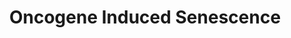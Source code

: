 ---
annotations:
- id: PW:0000277
  parent: regulatory pathway
  type: Pathway Ontology
  value: cellular senescence pathway
- id: PW:0000004
  parent: regulatory pathway
  type: Pathway Ontology
  value: regulatory pathway
authors:
- ReactomeTeam
- Ryanmiller
description: 'Oncogene-induced senescence (OIS) is triggered by high level of RAS/RAF/MAPK
  signaling that can be caused, for example, by oncogenic mutations in RAS or RAF
  proteins, or by oncogenic mutations in growth factor receptors, such as EGFR, that
  act upstream of RAS/RAF/MAPK cascade. Oncogene-induced senescence can also be triggered
  by high transcriptional activity of E2F1, E2F2 or E2F3 which can be caused, for
  example, by the loss-of-function of RB1 tumor suppressor.<br><br>Oncogenic signals
  trigger transcription of CDKN2A locus tumor suppressor genes: p16INK4A and p14ARF.
  p16INK4A and p14ARF share exons 2 and 3, but are expressed from different promoters
  and use different reading frames (Quelle et al. 1995). Therefore, while their mRNAs
  are homologous and are both translationally inhibited by miR-24 microRNA (Lal et
  al. 2008, To et al. 2012), they share no similarity at the amino acid sequence level
  and perform distinct functions in the cell. p16INK4A acts as the inhibitor of cyclin-dependent
  kinases CDK4 and CDK6 which phosphorylate and inhibit RB1 protein thereby promoting
  G1 to S transition and cell cycle progression (Serrano et al. 1993). Increased p16INK4A
  level leads to hypophosphorylation of RB1, allowing RB1 to inhibit transcription
  of E2F1, E2F2 and E2F3-target genes that are needed for cell cycle progression,
  which results in cell cycle arrest in G1 phase. p14-ARF binds and destabilizes MDM2
  ubiquitin ligase (Zhang et al. 1998), responsible for ubiquitination and degradation
  of TP53 (p53) tumor suppressor protein (Wu et al. 1993, Fuchs et al. 1998, Fang
  et al. 2000). Therefore, increased p14-ARF level leads to increased level of TP53
  and increased expression of TP53 target genes, such as p21, which triggers p53-mediated
  cell cycle arrest and, depending on other factors, may also lead to p53-mediated
  apoptosis. CDKN2B locus, which encodes an inhibitor of CDK4 and CDK6, p15INK4B,
  is located in the vicinity of CDKN2A locus, at the chromosome band 9p21. p15INK4B,
  together with p16INK4A, contributes to senescence of human T-lymphocytes (Erickson
  et al. 1998) and mouse fibroblasts (Malumbres et al. 2000). SMAD3, activated by
  TGF-beta-1 signaling, controls senescence in the mouse multistage carcinogenesis
  model through regulation of MYC and p15INK4B gene expression (Vijayachandra et al.
  2003). TGF-beta-induced p15INK4B expression is also important for the senescence
  of hepatocellular carcinoma cell lines (Senturk et al. 2010).<p>MAP kinases MAPK1
  (ERK2) and MAPK3 (ERK1), which are activated by RAS signaling, phosphorylate ETS1
  and ETS2 transcription factors in the nucleus (Yang et al. 1996, Seidel et al. 2002,
  Foulds et al. 2004, Nelson et al. 2010). Phosphorylated ETS1 and ETS2 are able to
  bind RAS response elements (RREs) in the CDKN2A locus and stimulate p16INK4A transcription
  (Ohtani et al. 2004). At the same time, activated ERKs (MAPK1 i.e. ERK2 and MAPK3
  i.e. ERK1) phosphorylate ERF, the repressor of ETS2 transcription, which leads to
  translocation of ERF to the cytosol and increased transcription of ETS2 (Sgouras
  et al. 1995, Le Gallic et al. 2004). ETS2 can be sequestered and inhibited by binding
  to ID1, resulting in inhibition of p16INK4A transcription (Ohtani et al. 2004).<br><br>Transcription
  of p14ARF is stimulated by binding of E2F transcription factors (E2F1, E2F2 or E2F3)
  in complex with SP1 to p14ARF promoter (Parisi et al. 2002).<br><br>Oncogenic RAS
  signaling affects mitochondrial metabolism through an unknown mechanism, leading
  to increased generation of reactive oxygen species (ROS), which triggers oxidative
  stress induced senescence pathway. In addition, increased rate of cell division
  that is one of the consequences of oncogenic signaling, leads to telomere shortening
  which acts as another senescence trigger.<br>While OIS has been studied to considerable
  detail in cultured cells, establishment of in vivo role of OIS has been difficult
  due to lack of specific biomarkers and its interconnectedness with other senescence
  pathways (Baek and Ryeom 2017, reviewed in Sharpless and Sherr 2015).   View original
  pathway at [http://www.reactome.org/PathwayBrowser/#DIAGRAM=2559585 Reactome].'
last-edited: 2021-01-25
organisms:
- Homo sapiens
redirect_from:
- /index.php/Pathway:WP3308
- /instance/WP3308
revision: null
schema-jsonld:
- '@context': https://schema.org/
  '@id': https://wikipathways.github.io/pathways/WP3308.html
  '@type': Dataset
  creator:
    '@type': Organization
    name: WikiPathways
  description: 'Oncogene-induced senescence (OIS) is triggered by high level of RAS/RAF/MAPK
    signaling that can be caused, for example, by oncogenic mutations in RAS or RAF
    proteins, or by oncogenic mutations in growth factor receptors, such as EGFR,
    that act upstream of RAS/RAF/MAPK cascade. Oncogene-induced senescence can also
    be triggered by high transcriptional activity of E2F1, E2F2 or E2F3 which can
    be caused, for example, by the loss-of-function of RB1 tumor suppressor.<br><br>Oncogenic
    signals trigger transcription of CDKN2A locus tumor suppressor genes: p16INK4A
    and p14ARF. p16INK4A and p14ARF share exons 2 and 3, but are expressed from different
    promoters and use different reading frames (Quelle et al. 1995). Therefore, while
    their mRNAs are homologous and are both translationally inhibited by miR-24 microRNA
    (Lal et al. 2008, To et al. 2012), they share no similarity at the amino acid
    sequence level and perform distinct functions in the cell. p16INK4A acts as the
    inhibitor of cyclin-dependent kinases CDK4 and CDK6 which phosphorylate and inhibit
    RB1 protein thereby promoting G1 to S transition and cell cycle progression (Serrano
    et al. 1993). Increased p16INK4A level leads to hypophosphorylation of RB1, allowing
    RB1 to inhibit transcription of E2F1, E2F2 and E2F3-target genes that are needed
    for cell cycle progression, which results in cell cycle arrest in G1 phase. p14-ARF
    binds and destabilizes MDM2 ubiquitin ligase (Zhang et al. 1998), responsible
    for ubiquitination and degradation of TP53 (p53) tumor suppressor protein (Wu
    et al. 1993, Fuchs et al. 1998, Fang et al. 2000). Therefore, increased p14-ARF
    level leads to increased level of TP53 and increased expression of TP53 target
    genes, such as p21, which triggers p53-mediated cell cycle arrest and, depending
    on other factors, may also lead to p53-mediated apoptosis. CDKN2B locus, which
    encodes an inhibitor of CDK4 and CDK6, p15INK4B, is located in the vicinity of
    CDKN2A locus, at the chromosome band 9p21. p15INK4B, together with p16INK4A, contributes
    to senescence of human T-lymphocytes (Erickson et al. 1998) and mouse fibroblasts
    (Malumbres et al. 2000). SMAD3, activated by TGF-beta-1 signaling, controls senescence
    in the mouse multistage carcinogenesis model through regulation of MYC and p15INK4B
    gene expression (Vijayachandra et al. 2003). TGF-beta-induced p15INK4B expression
    is also important for the senescence of hepatocellular carcinoma cell lines (Senturk
    et al. 2010).<p>MAP kinases MAPK1 (ERK2) and MAPK3 (ERK1), which are activated
    by RAS signaling, phosphorylate ETS1 and ETS2 transcription factors in the nucleus
    (Yang et al. 1996, Seidel et al. 2002, Foulds et al. 2004, Nelson et al. 2010).
    Phosphorylated ETS1 and ETS2 are able to bind RAS response elements (RREs) in
    the CDKN2A locus and stimulate p16INK4A transcription (Ohtani et al. 2004). At
    the same time, activated ERKs (MAPK1 i.e. ERK2 and MAPK3 i.e. ERK1) phosphorylate
    ERF, the repressor of ETS2 transcription, which leads to translocation of ERF
    to the cytosol and increased transcription of ETS2 (Sgouras et al. 1995, Le Gallic
    et al. 2004). ETS2 can be sequestered and inhibited by binding to ID1, resulting
    in inhibition of p16INK4A transcription (Ohtani et al. 2004).<br><br>Transcription
    of p14ARF is stimulated by binding of E2F transcription factors (E2F1, E2F2 or
    E2F3) in complex with SP1 to p14ARF promoter (Parisi et al. 2002).<br><br>Oncogenic
    RAS signaling affects mitochondrial metabolism through an unknown mechanism, leading
    to increased generation of reactive oxygen species (ROS), which triggers oxidative
    stress induced senescence pathway. In addition, increased rate of cell division
    that is one of the consequences of oncogenic signaling, leads to telomere shortening
    which acts as another senescence trigger.<br>While OIS has been studied to considerable
    detail in cultured cells, establishment of in vivo role of OIS has been difficult
    due to lack of specific biomarkers and its interconnectedness with other senescence
    pathways (Baek and Ryeom 2017, reviewed in Sharpless and Sherr 2015).   View original
    pathway at [http://www.reactome.org/PathwayBrowser/#DIAGRAM=2559585 Reactome].'
  keywords:
  - ADP
  - ATP
  - 'CDK4 '
  - CDK4,CDK6
  - CDK4,CDK6:INK4
  - 'CDK6 '
  - CDKN2A gene
  - 'CDKN2A gene '
  - 'CDKN2B '
  - 'CDKN2C '
  - 'CDKN2D '
  - Cell Cycle
  - Checkpoints
  - DNA Damage/Telomere
  - 'DP1/2: E2F1/2/3:'
  - 'E2F1 '
  - E2F1,E2F2,E2F3:TFDP1,TFDP2
  - 'E2F2 '
  - 'E2F3 '
  - 'EIF2C1 '
  - 'EIF2C3 '
  - 'EIF2C4 '
  - ERF
  - 'ERF '
  - ERF:ETS2 Gene
  - 'ETS1 '
  - ETS1/ETS2
  - ETS2
  - 'ETS2 '
  - ETS2 Gene
  - 'ETS2 Gene '
  - G1/S transition
  - Gene
  - ID1
  - 'ID1 '
  - INK4
  - Induced Senescence
  - Intrinsic Pathway
  - 'MDM4 '
  - 'MOV10 '
  - Mitotic G1 phase and
  - Nonendonucleolytic
  - Oncogenic MAPK
  - Oxidative Stress
  - 'PolyUb-TP53 '
  - PolyUb-TP53 Tetramer
  - RB1
  - RISC
  - 'RPS27A(1-76) '
  - SP1
  - 'SP1 '
  - 'SP1: CDKN2A Gene'
  - Senescence
  - Stress Induced
  - 'TFDP1 '
  - 'TFDP2 '
  - 'TNRC6A '
  - 'TNRC6B '
  - 'TNRC6C '
  - 'TP53 '
  - TP53 Tetramer
  - 'UBA52(1-76) '
  - 'UBB(1-76) '
  - 'UBB(153-228) '
  - 'UBB(77-152) '
  - 'UBC(1-76) '
  - 'UBC(153-228) '
  - 'UBC(229-304) '
  - 'UBC(305-380) '
  - 'UBC(381-456) '
  - 'UBC(457-532) '
  - 'UBC(533-608) '
  - 'UBC(609-684) '
  - 'UBC(77-152) '
  - Ub
  - dimer,
  - for Apoptosis
  - gene
  - 'mRNA: miR-24'
  - miR-24
  - 'miR-24-1 '
  - 'miR-24-2 '
  - p-S166,S188-MDM2
  - 'p-S166,S188-MDM2 '
  - p-S166,S188-MDM2,MDM4:TP53
  - p-S166,S188-MDM2:MDM4
  - p-T,Y MAPK dimers
  - 'p-T185,Y187-MAPK1 '
  - 'p-T202,Y204-MAPK3 '
  - p-T38-ETS1
  - 'p-T38-ETS1 '
  - p-T38-ETS1/
  - p-T38-ETS1:CDKN2A
  - p-T526-ERF
  - p-T72-ETS2
  - 'p-T72-ETS2 '
  - p-T72-ETS2:CDKN2A
  - p-T72-ETS2:ID1
  - p14ARF
  - 'p14ARF '
  - p14ARF mRNA
  - 'p14ARF mRNA '
  - p14ARF:p-S166,S188-MDM2 dimer,p-S166,S188-MDM2:MDM4
  - p14ARF:p-S166,S188-MDM2 dimer,p-S166,S188-MDM2:MDM4:TP53
  - p16INK4A
  - 'p16INK4A '
  - p16INK4A mRNA
  - 'p16INK4A mRNA '
  - p16INK4A/p14ARF
  - p16INK4A/p14ARF mRNA
  - signaling
  license: CC0
  name: Oncogene Induced Senescence
seo: CreativeWork
title: Oncogene Induced Senescence
wpid: WP3308
---